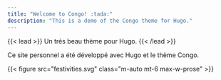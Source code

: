 ```yaml
---
title: "Welcome to Congo! :tada:"
description: "This is a demo of the Congo theme for Hugo."
---
```


{{< lead >}}
Un très beau thème pour Hugo.
{{< /lead >}}

Ce site personnel a été développé avec Hugo et le thème Congo.

{{< figure src="festivities.svg" class="m-auto mt-6 max-w-prose" >}}
